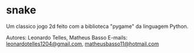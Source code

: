 # snake
Um classico jogo 2d feito com a biblioteca "pygame" da linguagem Python.

Autores: Leonardo Telles, Matheus Basso
E-mails: leonardotelles1204@gmail.com, matheusbasso11@hotmail.com
